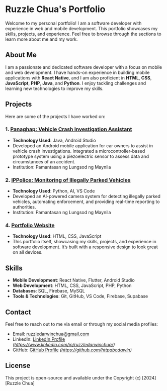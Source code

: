 # Ruzzle Chua's Portfolio

Welcome to my personal portfolio! I am a software developer with experience in web and mobile development. This portfolio showcases my skills, projects, and experience. Feel free to browse through the sections to learn more about me and my work.

## About Me

I am a passionate and dedicated software developer with a focus on mobile and web development. I have hands-on experience in building mobile applications with **React Native**, and I am also proficient in **HTML**, **CSS**, **JavaScript**, **PHP**, **Java**, and **Python**. I enjoy tackling challenges and learning new technologies to improve my skills.

## Projects

Here are some of the projects I have worked on:

### 1. [**Panaghap: Vehicle Crash Investigation Assistant**](#)
- **Technology Used**: Java, Android Studio
- Developed an Android mobile application for car owners to assist in vehicle crash investigations. Integrated a microcontroller-based prototype system using a piezoelectric sensor to assess data and circumstances of an accident.
- Institution: Pamantasan ng Lungsod ng Maynila

### 2. [**IPPolice: Monitoring of Illegally Parked Vehicles**](#)
- **Technology Used**: Python, AI, VS Code
- Developed an AI-powered camera system for detecting illegally parked vehicles, automating enforcement, and providing real-time reporting to authorities.
- Institution: Pamantasan ng Lungsod ng Maynila

### 4. [**Portfolio Website**](#)
- **Technology Used**: HTML, CSS, JavaScript
- This portfolio itself, showcasing my skills, projects, and experience in software development. It’s built with a responsive design to look great on all devices.

## Skills

- **Mobile Development**: React Native, Flutter, Android Studio
- **Web Development**: HTML, CSS, JavaScript, PHP, Python
- **Databases**: SQL, Firebase, MySQL
- **Tools & Technologies**: Git, GitHub, VS Code, Firebase, Supabase

## Contact

Feel free to reach out to me via email or through my social media profiles:

- Email: [ruzzledarwinchua@gmail.com](mailto:ruzzledarwinchua@gmail.com)
- LinkedIn: [LinkedIn Profile](#) *(https://www.linkedin.com/in/ruzzledarwinchua/)*
- GitHub: [GitHub Profile](#) *(https://github.com/httpabcdawin)*

## License

This project is open-source and available under the Copyright (c) [2024] [Ruzzle Chua]
